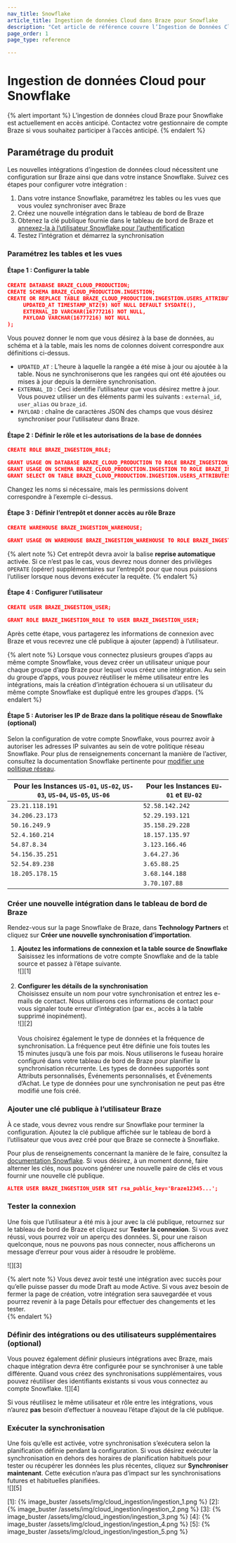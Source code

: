 ```yaml
---
nav_title: Snowflake
article_title: Ingestion de données Cloud dans Braze pour Snowflake
description: "Cet article de référence couvre l’Ingestion de Données Cloud dans Braze et comment synchroniser les données utilisateur pertinentes avec votre intégration Snowflake."
page_order: 1
page_type: reference

---
```


# Ingestion de données Cloud pour Snowflake

{% alert important %}
L’ingestion de données cloud Braze pour Snowflake est actuellement en accès anticipé. Contactez votre gestionnaire de compte Braze si vous souhaitez participer à l’accès anticipé.
{% endalert %}

## Paramétrage du produit

Les nouvelles intégrations d’ingestion de données cloud nécessitent une configuration sur Braze ainsi que dans votre instance Snowflake. Suivez ces étapes pour configurer votre intégration :
1. Dans votre instance Snowflake, paramétrez les tables ou les vues que vous voulez synchroniser avec Braze
2. Créez une nouvelle intégration dans le tableau de bord de Braze
3. Obtenez la clé publique fournie dans le tableau de bord de Braze et [annexez-la à l’utilisateur Snowflake pour l’authentification](https://docs.snowflake.com/en/user-guide/key-pair-auth.html)
4. Testez l’intégration et démarrez la synchronisation

### Paramétrez les tables et les vues

#### Étape 1 : Configurer la table

```json
CREATE DATABASE BRAZE_CLOUD_PRODUCTION;
CREATE SCHEMA BRAZE_CLOUD_PRODUCTION.INGESTION;
CREATE OR REPLACE TABLE BRAZE_CLOUD_PRODUCTION.INGESTION.USERS_ATTRIBUTES_SYNC (
     UPDATED_AT TIMESTAMP_NTZ(9) NOT NULL DEFAULT SYSDATE(),
     EXTERNAL_ID VARCHAR(16777216) NOT NULL,
     PAYLOAD VARCHAR(16777216) NOT NULL
);
```

Vous pouvez donner le nom que vous désirez à la base de données, au schéma et à la table, mais les noms de colonnes doivent correspondre aux définitions ci-dessus.

- `UPDATED_AT` : L’heure à laquelle la rangée a été mise à jour ou ajoutée à la table. Nous ne synchroniserons que les rangées qui ont été ajoutées ou mises à jour depuis la dernière synchronisation.
- `EXTERNAL_ID` : Ceci identifie l’utilisateur que vous désirez mettre à jour. Vous pouvez utiliser un des éléments parmi les suivants : `external_id`, `user_alias` ou `braze_id`.
- `PAYLOAD` : chaîne de caractères JSON des champs que vous désirez synchroniser pour l’utilisateur dans Braze.

#### Étape 2 : Définir le rôle et les autorisations de la base de données

```json
CREATE ROLE BRAZE_INGESTION_ROLE;

GRANT USAGE ON DATABASE BRAZE_CLOUD_PRODUCTION TO ROLE BRAZE_INGESTION_ROLE;
GRANT USAGE ON SCHEMA BRAZE_CLOUD_PRODUCTION.INGESTION TO ROLE BRAZE_INGESTION_ROLE;
GRANT SELECT ON TABLE BRAZE_CLOUD_PRODUCTION.INGESTION.USERS_ATTRIBUTES_SYNC TO ROLE BRAZE_INGESTION_ROLE;
```

Changez les noms si nécessaire, mais les permissions doivent correspondre à l’exemple ci-dessus.

#### Étape 3 : Définir l’entrepôt et donner accès au rôle Braze

```json
CREATE WAREHOUSE BRAZE_INGESTION_WAREHOUSE;

GRANT USAGE ON WAREHOUSE BRAZE_INGESTION_WAREHOUSE TO ROLE BRAZE_INGESTION_ROLE;
```

{% alert note %}
Cet entrepôt devra avoir la balise **reprise automatique** activée. Si ce n’est pas le cas, vous devrez nous donner des privilèges `OPERATE` (opérer) supplémentaires sur l’entrepôt pour que nous puissions l’utiliser lorsque nous devons exécuter la requête.
{% endalert %}

#### Étape 4 : Configurer l’utilisateur

```json
CREATE USER BRAZE_INGESTION_USER;

GRANT ROLE BRAZE_INGESTION_ROLE TO USER BRAZE_INGESTION_USER;
```

Après cette étape, vous partagerez les informations de connexion avec Braze et vous recevrez une clé publique à ajouter (append) à l’utilisateur.

{% alert note %}
Lorsque vous connectez plusieurs groupes d’apps au même compte Snowflake, vous devez créer un utilisateur unique pour chaque groupe d’app Braze pour lequel vous créez une intégration. Au sein du groupe d’apps, vous pouvez réutiliser le même utilisateur entre les intégrations, mais la création d’intégration échouera si un utilisateur du même compte Snowflake est dupliqué entre les groupes d’apps.
{% endalert %}

#### Étape 5 : Autoriser les IP de Braze dans la politique réseau de Snowflake (optional)

Selon la configuration de votre compte Snowflake, vous pourrez avoir à autoriser les adresses IP suivantes au sein de votre politique réseau Snowflake. Pour plus de renseignements concernant la manière de l’activer, consultez la documentation Snowflake pertinente pour [modifier une politique réseau](https://docs.snowflake.com/en/user-guide/network-policies.html#modifying-network-policies).

| Pour les Instances `US-01`, `US-02`, `US-03`, `US-04`, `US-05`, `US-06` | Pour les Instances `EU-01` et `EU-02` |
|---|---|
| `23.21.118.191`| `52.58.142.242`
| `34.206.23.173`| `52.29.193.121`
| `50.16.249.9`| `35.158.29.228`
| `52.4.160.214`| `18.157.135.97`
| `54.87.8.34`| `3.123.166.46`
| `54.156.35.251`| `3.64.27.36`
| `52.54.89.238`| `3.65.88.25`
| `18.205.178.15`| `3.68.144.188`
|   | `3.70.107.88`

### Créer une nouvelle intégration dans le tableau de bord de Braze

Rendez-vous sur la page Snowflake de Braze, dans **Technology Partners** et cliquez sur **Créer une nouvelle synchronisation d’importation**.

1. **Ajoutez les informations de connexion et la table source de Snowflake**<br>
Saisissez les informations de votre compte Snowflake and de la table source et passez à l’étape suivante.<br>![][1]<br><br>
2. **Configurer les détails de la synchronisation**<br>
Choisissez ensuite un nom pour votre synchronisation et entrez les e-mails de contact. Nous utiliserons ces informations de contact pour vous signaler toute erreur d’intégration (par ex., accès à la table supprimé inopinément).<br>![][2]<br><br> Vous choisirez également le type de données et la fréquence de synchronisation. La fréquence peut être définie une fois toutes les 15 minutes jusqu’à une fois par mois. Nous utiliserons le fuseau horaire configuré dans votre tableau de bord de Braze pour planifier la synchronisation récurrente. Les types de données supportés sont Attributs personnalisés, Événements personnalisés, et Événements d’Achat. Le type de données pour une synchronisation ne peut pas être modifié une fois créé. 

### Ajouter une clé publique à l’utilisateur Braze
À ce stade, vous devrez vous rendre sur Snowflake pour terminer la configuration. Ajoutez la clé publique affichée sur le tableau de bord à l’utilisateur que vous avez créé pour que Braze se connecte à Snowflake.

Pour plus de renseignements concernant la manière de le faire, consultez la [documentation Snowflake](https://docs.snowflake.com/en/user-guide/key-pair-auth.html). Si vous désirez, à un moment donné, faire alterner les clés, nous pouvons générer une nouvelle paire de clés et vous fournir une nouvelle clé publique.

```json
ALTER USER BRAZE_INGESTION_USER SET rsa_public_key='Braze12345...';
```

### Tester la connexion

Une fois que l’utilisateur a été mis à jour avec la clé publique, retournez sur le tableau de bord de Braze et cliquez sur **Tester la connexion**. Si vous avez réussi, vous pourrez voir un aperçu des données. Si, pour une raison quelconque, nous ne pouvons pas nous connecter, nous afficherons un message d’erreur pour vous aider à résoudre le problème.

![][3]

{% alert note %}
Vous devez avoir testé une intégration avec succès pour qu’elle puisse passer du mode Draft au mode Active. Si vous avez besoin de fermer la page de création, votre intégration sera sauvegardée et vous pourrez revenir à la page Détails pour effectuer des changements et les tester.  
{% endalert %}

### Définir des intégrations ou des utilisateurs supplémentaires (optional)

Vous pouvez également définir plusieurs intégrations avec Braze, mais chaque intégration devra être configurée pour se synchroniser à une table différente. Quand vous créez des synchronisations supplémentaires, vous pouvez réutiliser des identifiants existants si vous vous connectez au compte Snowflake.
![][4]

Si vous réutilisez le même utilisateur et rôle entre les intégrations, vous n’aurez **pas** besoin d’effectuer à nouveau l’étape d’ajout de la clé publique.

### Exécuter la synchronisation

Une fois qu’elle est activée, votre synchronisation s’exécutera selon la planification définie pendant la configuration. Si vous désirez exécuter la synchronisation en dehors des horaires de planification habituels pour tester ou récupérer les données les plus récentes, cliquez sur **Synchroniser maintenant**. Cette exécution n’aura pas d’impact sur les synchronisations futures et habituelles planifiées.  
![][5]

[1]: {% image_buster /assets/img/cloud_ingestion/ingestion_1.png %}
[2]: {% image_buster /assets/img/cloud_ingestion/ingestion_2.png %}
[3]: {% image_buster /assets/img/cloud_ingestion/ingestion_3.png %}
[4]: {% image_buster /assets/img/cloud_ingestion/ingestion_4.png %}
[5]: {% image_buster /assets/img/cloud_ingestion/ingestion_5.png %}
